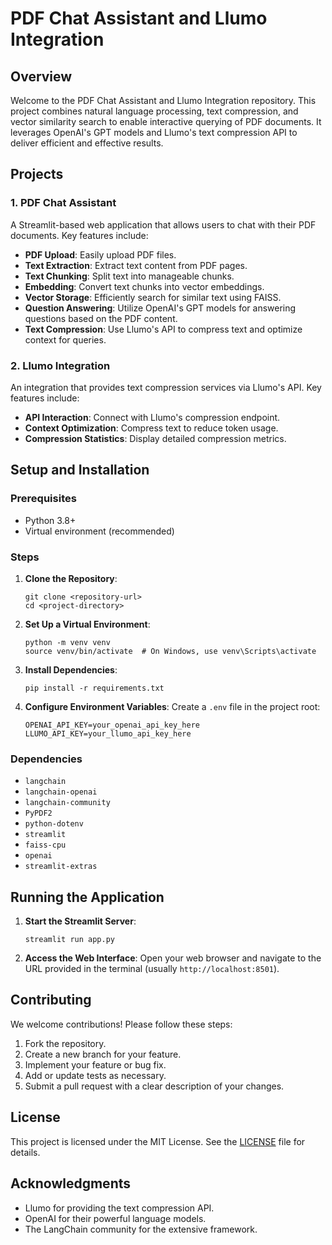 # PDF Chat Assistant and Llumo Integration

## Overview

Welcome to the PDF Chat Assistant and Llumo Integration repository. This project combines natural language processing, text compression, and vector similarity search to enable interactive querying of PDF documents. It leverages OpenAI's GPT models and Llumo's text compression API to deliver efficient and effective results.

## Projects

### 1. PDF Chat Assistant

A Streamlit-based web application that allows users to chat with their PDF documents. Key features include:
- **PDF Upload**: Easily upload PDF files.
- **Text Extraction**: Extract text content from PDF pages.
- **Text Chunking**: Split text into manageable chunks.
- **Embedding**: Convert text chunks into vector embeddings.
- **Vector Storage**: Efficiently search for similar text using FAISS.
- **Question Answering**: Utilize OpenAI's GPT models for answering questions based on the PDF content.
- **Text Compression**: Use Llumo's API to compress text and optimize context for queries.

### 2. Llumo Integration

An integration that provides text compression services via Llumo's API. Key features include:
- **API Interaction**: Connect with Llumo's compression endpoint.
- **Context Optimization**: Compress text to reduce token usage.
- **Compression Statistics**: Display detailed compression metrics.

## Setup and Installation

### Prerequisites
- Python 3.8+
- Virtual environment (recommended)

### Steps
1. **Clone the Repository**:
    ```shell
    git clone <repository-url>
    cd <project-directory>
    ```
2. **Set Up a Virtual Environment**:
    ```shell
    python -m venv venv
    source venv/bin/activate  # On Windows, use venv\Scripts\activate
    ```
3. **Install Dependencies**:
    ```shell
    pip install -r requirements.txt
    ```
4. **Configure Environment Variables**:
    Create a `.env` file in the project root:
    ```shell
    OPENAI_API_KEY=your_openai_api_key_here
    LLUMO_API_KEY=your_llumo_api_key_here
    ```

### Dependencies
- `langchain`
- `langchain-openai`
- `langchain-community`
- `PyPDF2`
- `python-dotenv`
- `streamlit`
- `faiss-cpu`
- `openai`
- `streamlit-extras`

## Running the Application
1. **Start the Streamlit Server**:
    ```shell
    streamlit run app.py
    ```
2. **Access the Web Interface**:
    Open your web browser and navigate to the URL provided in the terminal (usually `http://localhost:8501`).

## Contributing

We welcome contributions! Please follow these steps:
1. Fork the repository.
2. Create a new branch for your feature.
3. Implement your feature or bug fix.
4. Add or update tests as necessary.
5. Submit a pull request with a clear description of your changes.

## License

This project is licensed under the MIT License. See the [LICENSE](LICENSE) file for details.

## Acknowledgments

- Llumo for providing the text compression API.
- OpenAI for their powerful language models.
- The LangChain community for the extensive framework.
